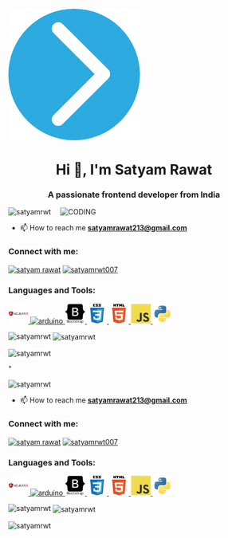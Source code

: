 ![logo](https://github.com/Satyamrwt/Satyamrwt/blob/main/fgfg.png)
<h1 align="center">Hi 👋, I'm Satyam Rawat</h1>
<h3 align="center">A passionate frontend developer from India</h3>
<img ALIGN="RIGHT" ALT="CODING" WIDTH="400"
  SRC=''https://user-images.githubusercontent.com/55389276/140866485-8fb1c876-9a8f-4d6a-98dc-08c4981eaf70.gif" <p align="left"> <img src="https://komarev.com/ghpvc/?username=satyamrwt&label=Profile%20views&color=0e75b6&style=flat" alt="satyamrwt" /> </p>

- 📫 How to reach me **satyamrawat213@gmail.com**

<h3 align="left">Connect with me:</h3>
<p align="left">
<a href="https://fb.com/satyam rawat" target="blank"><img align="center" src="https://raw.githubusercontent.com/rahuldkjain/github-profile-readme-generator/master/src/images/icons/Social/facebook.svg" alt="satyam rawat" height="30" width="40" /></a>
<a href="https://instagram.com/satyamrwt007" target="blank"><img align="center" src="https://raw.githubusercontent.com/rahuldkjain/github-profile-readme-generator/master/src/images/icons/Social/instagram.svg" alt="satyamrwt007" height="30" width="40" /></a>
</p>

<h3 align="left">Languages and Tools:</h3>
<p align="left"> <a href="https://angular.io" target="_blank" rel="noreferrer"> <img src="https://raw.githubusercontent.com/devicons/devicon/master/icons/angularjs/angularjs-original-wordmark.svg" alt="angularjs" width="40" height="40"/> </a> <a href="https://www.arduino.cc/" target="_blank" rel="noreferrer"> <img src="https://cdn.worldvectorlogo.com/logos/arduino-1.svg" alt="arduino" width="40" height="40"/> </a> <a href="https://getbootstrap.com" target="_blank" rel="noreferrer"> <img src="https://raw.githubusercontent.com/devicons/devicon/master/icons/bootstrap/bootstrap-plain-wordmark.svg" alt="bootstrap" width="40" height="40"/> </a> <a href="https://www.w3schools.com/css/" target="_blank" rel="noreferrer"> <img src="https://raw.githubusercontent.com/devicons/devicon/master/icons/css3/css3-original-wordmark.svg" alt="css3" width="40" height="40"/> </a> <a href="https://www.w3.org/html/" target="_blank" rel="noreferrer"> <img src="https://raw.githubusercontent.com/devicons/devicon/master/icons/html5/html5-original-wordmark.svg" alt="html5" width="40" height="40"/> </a> <a href="https://developer.mozilla.org/en-US/docs/Web/JavaScript" target="_blank" rel="noreferrer"> <img src="https://raw.githubusercontent.com/devicons/devicon/master/icons/javascript/javascript-original.svg" alt="javascript" width="40" height="40"/> </a> <a href="https://www.python.org" target="_blank" rel="noreferrer"> <img src="https://raw.githubusercontent.com/devicons/devicon/master/icons/python/python-original.svg" alt="python" width="40" height="40"/> </a> </p>

<p><img align="left" src="https://github-readme-stats.vercel.app/api/top-langs?username=satyamrwt&show_icons=true&locale=en&layout=compact" alt="satyamrwt" /></p>

<p>&nbsp;<img align="center" src="https://github-readme-stats.vercel.app/api?username=satyamrwt&show_icons=true&locale=en" alt="satyamrwt" /></p>

<p><img align="center" src="https://github-readme-streak-stats.herokuapp.com/?user=satyamrwt&" alt="satyamrwt" /></p>
" <p align="left"> <img src="https://komarev.com/ghpvc/?username=satyamrwt&label=Profile%20views&color=0e75b6&style=flat" alt="satyamrwt" /> </p>

- 📫 How to reach me **satyamrawat213@gmail.com**

<h3 align="left">Connect with me:</h3>
<p align="left">
<a href="https://fb.com/satyam rawat" target="blank"><img align="center" src="https://raw.githubusercontent.com/rahuldkjain/github-profile-readme-generator/master/src/images/icons/Social/facebook.svg" alt="satyam rawat" height="30" width="40" /></a>
<a href="https://instagram.com/satyamrwt007" target="blank"><img align="center" src="https://raw.githubusercontent.com/rahuldkjain/github-profile-readme-generator/master/src/images/icons/Social/instagram.svg" alt="satyamrwt007" height="30" width="40" /></a>
</p>

<h3 align="left">Languages and Tools:</h3>
<p align="left"> <a href="https://angular.io" target="_blank" rel="noreferrer"> <img src="https://raw.githubusercontent.com/devicons/devicon/master/icons/angularjs/angularjs-original-wordmark.svg" alt="angularjs" width="40" height="40"/> </a> <a href="https://www.arduino.cc/" target="_blank" rel="noreferrer"> <img src="https://cdn.worldvectorlogo.com/logos/arduino-1.svg" alt="arduino" width="40" height="40"/> </a> <a href="https://getbootstrap.com" target="_blank" rel="noreferrer"> <img src="https://raw.githubusercontent.com/devicons/devicon/master/icons/bootstrap/bootstrap-plain-wordmark.svg" alt="bootstrap" width="40" height="40"/> </a> <a href="https://www.w3schools.com/css/" target="_blank" rel="noreferrer"> <img src="https://raw.githubusercontent.com/devicons/devicon/master/icons/css3/css3-original-wordmark.svg" alt="css3" width="40" height="40"/> </a> <a href="https://www.w3.org/html/" target="_blank" rel="noreferrer"> <img src="https://raw.githubusercontent.com/devicons/devicon/master/icons/html5/html5-original-wordmark.svg" alt="html5" width="40" height="40"/> </a> <a href="https://developer.mozilla.org/en-US/docs/Web/JavaScript" target="_blank" rel="noreferrer"> <img src="https://raw.githubusercontent.com/devicons/devicon/master/icons/javascript/javascript-original.svg" alt="javascript" width="40" height="40"/> </a> <a href="https://www.python.org" target="_blank" rel="noreferrer"> <img src="https://raw.githubusercontent.com/devicons/devicon/master/icons/python/python-original.svg" alt="python" width="40" height="40"/> </a> </p>

<p><img align="left" src="https://github-readme-stats.vercel.app/api/top-langs?username=satyamrwt&show_icons=true&locale=en&layout=compact" alt="satyamrwt" /></p>

<p>&nbsp;<img align="center" src="https://github-readme-stats.vercel.app/api?username=satyamrwt&show_icons=true&locale=en" alt="satyamrwt" /></p>

<p><img align="center" src="https://github-readme-streak-stats.herokuapp.com/?user=satyamrwt&" alt="satyamrwt" /></p>

